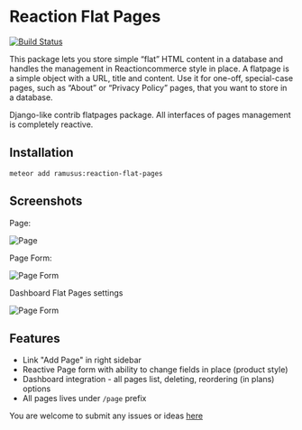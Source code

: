 Reaction Flat Pages
===================

[![Build Status](https://travis-ci.org/ramusus/reaction-flat-pages.png?branch=master)](https://travis-ci.org/ramusus/reaction-flat-pages)

This package lets you store simple “flat” HTML content in a database and handles the management in Reactioncommerce
style in place. A flatpage is a simple object with a URL, title and content. Use it for one-off, special-case pages,
such as “About” or “Privacy Policy” pages, that you want to store in a database.

Django-like contrib flatpages package. All interfaces of pages management is completely reactive.

Installation
------------

    meteor add ramusus:reaction-flat-pages

Screenshots
-----------

Page:

![Page](https://s3.amazonaws.com/f.cl.ly/items/1L000k2E3L2m0U2T2W30/Image%202016-01-25%20at%205.15.53%20PM.png?v=8bc0fc05)

Page Form:

![Page Form](https://s3.amazonaws.com/f.cl.ly/items/41152z4341111Y180A1A/Image%202016-01-13%20at%206.07.56%20PM.png?v=03a9d106)

Dashboard Flat Pages settings 

![Page Form](https://s3.amazonaws.com/f.cl.ly/items/0e3S292v2r250u3N422v/Image%202016-01-25%20at%205.14.39%20PM.png?v=c602fb89)

Features
--------

* Link "Add Page" in right sidebar
* Reactive Page form with ability to change fields in place (product style)
* Dashboard integration - all pages list, deleting, reordering (in plans) options
* All pages lives under `/page` prefix

You are welcome to submit any issues or ideas [here](https://github.com/ramusus/reaction-flat-pages/issues/)
